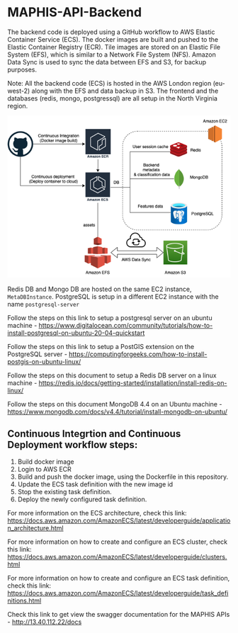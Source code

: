 # MAPHIS-API-Backend


The backend code is deployed using a GitHub workflow to AWS Elastic Container Service (ECS). The docker images are built and pushed to the Elastic Container Registry (ECR). Tile images are stored on an Elastic File System (EFS), which is similar to a Network File System (NFS). Amazon Data Sync is used to sync the data between EFS and S3, for backup purposes.  


Note: All the backend code (ECS) is hosted in the AWS London region (eu-west-2) along with the EFS and data backup in S3. The frontend and the databases (redis, mongo, postgressql) are all setup in the North Virginia region.


![image info](./docs/arch.png)

Redis DB and Mongo DB are hosted on the same EC2 instance, `MetaDBInstance`. PostgreSQL is setup in a different EC2 instance with the name `postgresql-server`

Follow the steps on this link to setup a postgresql server on an ubuntu machine - https://www.digitalocean.com/community/tutorials/how-to-install-postgresql-on-ubuntu-20-04-quickstart

Follow the steps on this link to setup a PostGIS extension on the PostgreSQL server - https://computingforgeeks.com/how-to-install-postgis-on-ubuntu-linux/

Follow the steps on this document to setup a Redis DB server on a linux machine - https://redis.io/docs/getting-started/installation/install-redis-on-linux/

Follow the steps on this document MongoDB 4.4 on an Ubuntu machine - https://www.mongodb.com/docs/v4.4/tutorial/install-mongodb-on-ubuntu/

## Continuous Integrtion and Continuous Deployment workflow steps:
1) Build docker image
2) Login to AWS ECR
3) Build and push the docker image, using the Dockerfile in this repository.
4) Update the ECS task definition with the new image id
5) Stop the existing task definition.
6) Deploy the newly configured task definition.


For more information on the ECS architecture, check this link: https://docs.aws.amazon.com/AmazonECS/latest/developerguide/application_architecture.html

For more information on how to create and configure an ECS cluster, check this link: https://docs.aws.amazon.com/AmazonECS/latest/developerguide/clusters.html

For more information on how to create and configure an ECS task definition, check this link: https://docs.aws.amazon.com/AmazonECS/latest/developerguide/task_definitions.html


Check this link to get view the swagger documentation for the MAPHIS APIs - http://13.40.112.22/docs
